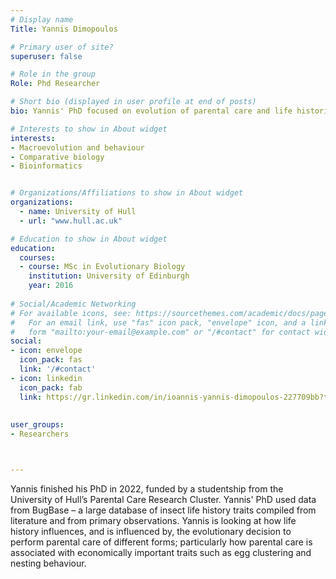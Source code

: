 ```yaml
---
# Display name
Title: Yannis Dimopoulos

# Primary user of site?
superuser: false

# Role in the group
Role: Phd Researcher

# Short bio (displayed in user profile at end of posts)
bio: Yannis' PhD focused on evolution of parental care and life histories in insects.

# Interests to show in About widget
interests:
- Macroevolution and behaviour
- Comparative biology
- Bioinformatics


# Organizations/Affiliations to show in About widget
organizations:
  - name: University of Hull
  - url: "www.hull.ac.uk"

# Education to show in About widget
education:
  courses:
  - course: MSc in Evolutionary Biology
    institution: University of Edinburgh
    year: 2016
 
# Social/Academic Networking
# For available icons, see: https://sourcethemes.com/academic/docs/page-builder/#icons
#   For an email link, use "fas" icon pack, "envelope" icon, and a link in the
#   form "mailto:your-email@example.com" or "/#contact" for contact widget.
social:
- icon: envelope
  icon_pack: fas
  link: '/#contact'
- icon: linkedin
  icon_pack: fab
  link: https://gr.linkedin.com/in/ioannis-yannis-dimopoulos-227709bb?trk=public_profile_samename-profile
 
 
user_groups:
- Researchers



---
```


Yannis finished his PhD in 2022, funded by a studentship from the University of Hull’s Parental Care Research Cluster. Yannis' PhD used data from BugBase – a large database of insect life history traits compiled from literature and from primary observations.  Yannis is looking at how life history influences, and is influenced by, the evolutionary decision to perform parental care of different forms; particularly how parental care is associated with economically important traits such as egg clustering and nesting behaviour.